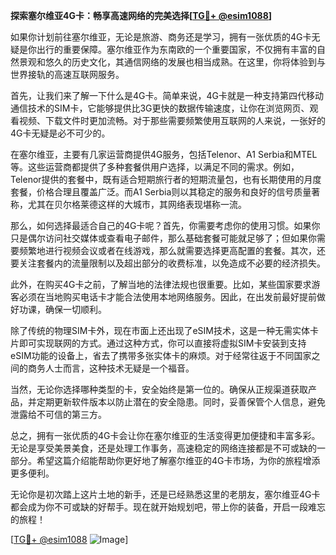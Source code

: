 **探索塞尔维亚4G卡：畅享高速网络的完美选择[[TG💪+ @esim1088](https://t.me/s/esim1088)]**

如果你计划前往塞尔维亚，无论是旅游、商务还是学习，拥有一张优质的4G卡无疑是你出行的重要保障。塞尔维亚作为东南欧的一个重要国家，不仅拥有丰富的自然景观和悠久的历史文化，其通信网络的发展也相当成熟。在这里，你将体验到与世界接轨的高速互联网服务。

首先，让我们来了解一下什么是4G卡。简单来说，4G卡就是一种支持第四代移动通信技术的SIM卡，它能够提供比3G更快的数据传输速度，让你在浏览网页、观看视频、下载文件时更加流畅。对于那些需要频繁使用互联网的人来说，一张好的4G卡无疑是必不可少的。

在塞尔维亚，主要有几家运营商提供4G服务，包括Telenor、A1 Serbia和MTEL等。这些运营商都提供了多种套餐供用户选择，以满足不同的需求。例如，Telenor提供的套餐中，既有适合短期旅行者的短期流量包，也有长期使用的月度套餐，价格合理且覆盖广泛。而A1 Serbia则以其稳定的服务和良好的信号质量著称，尤其在贝尔格莱德这样的大城市，其网络表现堪称一流。

那么，如何选择最适合自己的4G卡呢？首先，你需要考虑你的使用习惯。如果你只是偶尔访问社交媒体或查看电子邮件，那么基础套餐可能就足够了；但如果你需要频繁地进行视频会议或者在线游戏，那么就需要选择更高配置的套餐。其次，还要关注套餐内的流量限制以及超出部分的收费标准，以免造成不必要的经济损失。

此外，在购买4G卡之前，了解当地的法律法规也很重要。比如，某些国家要求游客必须在当地购买电话卡才能合法使用本地网络服务。因此，在出发前最好提前做好功课，确保一切顺利。

除了传统的物理SIM卡外，现在市面上还出现了eSIM技术，这是一种无需实体卡片即可实现联网的方式。通过这种方式，你可以直接将虚拟SIM卡安装到支持eSIM功能的设备上，省去了携带多张实体卡的麻烦。对于经常往返于不同国家之间的商务人士而言，这种技术无疑是一个福音。

当然，无论你选择哪种类型的卡，安全始终是第一位的。确保从正规渠道获取产品，并定期更新软件版本以防止潜在的安全隐患。同时，妥善保管个人信息，避免泄露给不可信的第三方。

总之，拥有一张优质的4G卡会让你在塞尔维亚的生活变得更加便捷和丰富多彩。无论是享受美景美食，还是处理工作事务，高速稳定的网络连接都是不可或缺的一部分。希望这篇介绍能帮助你更好地了解塞尔维亚的4G卡市场，为你的旅程增添更多便利。

无论你是初次踏上这片土地的新手，还是已经熟悉这里的老朋友，塞尔维亚4G卡都会成为你不可或缺的好帮手。现在就开始规划吧，带上你的装备，开启一段难忘的旅程！

[[TG💪+ @esim1088](https://t.me/s/esim1088) ![Image](https://i.postimg.cc/4NQfJmqS/Snipaste-2025-05-13-00-14-12.png)]